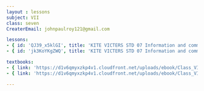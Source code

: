 ```yaml
--- 
layout : lessons 
subject: VII
class: seven
CreaterEmail: johnpaulroy121@gmail.com

lessons: 
- { id: 'QJ39_x5klGI', title: 'KITE VICTERS STD 07 Information and communication Technology Class 01 (First Bell-ഫസ്റ്റ് ബെല്‍)' }
- { id: 'jk3KoYKgZWQ', title: 'KITE VICTERS STD 07 Information and communication Technology Class 02 (First Bell-ഫസ്റ്റ് ബെല്‍)' }

textbooks:
- { link: 'https://d1v6qmyxzkp4v1.cloudfront.net/uploads/ebook/Class_VII/IT_7_E/1-64.pdf', title: 'ICT' , medium: 'Engish' }
- { link: 'https://d1v6qmyxzkp4v1.cloudfront.net/uploads/ebook/Class_VII/IT_7_M/1-64.pdf', title: 'ICT' , medium: 'Malayalam' }

---
```

